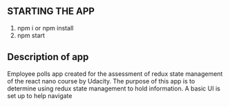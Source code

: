 ## STARTING THE APP

1. npm i or npm install
2. npm start

## Description of app

Employee polls app created for the assessment of redux state management of the react nano course by Udacity. The purpose of this
app is to determine using redux state management to hold information. A basic UI is set up to help navigate
